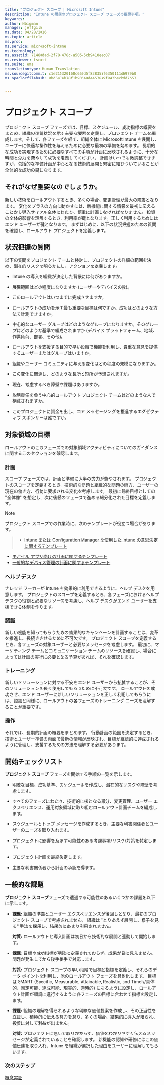 ```yaml
---
title: "プロジェクト スコープ | Microsoft Intune"
description: "Intune の展開のプロジェクト スコープ フェーズの推奨事項。"
keywords: 
author: Nbigman
manager: jeffgilb
ms.date: 04/28/2016
ms.topic: article
ms.prod: 
ms.service: microsoft-intune
ms.technology: 
ms.assetid: 71488dad-2f78-478c-a505-5cb9410eec07
ms.reviewer: tscott
ms.suite: ems
translationtype: Human Translation
ms.sourcegitcommit: c1e215320168c659d5f838355f6350111d6979b0
ms.openlocfilehash: 8bd547eb70f1b933a9dee578a9f843b4cbdd7b57


---
```


# プロジェクト スコープ
プロジェクト スコープ フェーズでは、目標、スケジュール、成功指標の概要をまとめ、組織の準備状況を示す主要な要素を定義し、プロジェクト チームを編成します。そして、各フェーズを経て、組織全体に Microsoft Intune を展開し、ユーザーに快適な操作性を与えるために必要な最初の準備を始めます。
長期的な成功を実現するために必要なすべての手順が計画に反映されるように、十分な時間と労力を費やして成功を定義してください。 計画はいつでも微調整できますが、包括的な準備計画が中心となる技術的展開と緊密に結びついていることが全体的な成功の鍵になります。

## それがなぜ重要なのでしょうか。
新しい技術をロールアウトするとき、多くの場合、変更管理が最大の障害となります。 変化をプラスの方向に動かすには、新機能に関する情報を最初に伝えることから導入サイクル全体にわたり、慎重に計画しなければなりません。 投資の全体的影響を理解するとき、利用率が鍵となります。正しく利用するためにはエンド ユーザーが鍵となります。
まずはじめに、以下の状況把握のための質問を確認し、ロールアウト プロジェクトを定義します。

## 状況把握の質問
以下の質問をプロジェクト チームと検討し、プロジェクトの詳細の範囲を決め、潜在的リスクを明らかにし、アクションを定義します。

-   Intune の導入を組織が決定した背景には何がありますか。

-   展開範囲はどの程度になりますか (ユーザーやデバイスの数)。
-   このロールアウトはいつまでに完成させますか。

-   ロールアウトの成功を示す最も重要な目標は何ですか。成功はどのような方法で計測できますか。

-   中心的なユーザー グループはどのようなグループになりますか。そのグループはどのような基準で編成されますか (デバイス プラットフォーム、地域、作業負荷、部署、その他)。

-   ロールアウトを支援する目的で早い段階で機能を利用し、貴重な意見を提供するユーザーまたはグループはいますか。

-   組織やユーザー コミュニティに与える変化はどの程度の規模になりますか。

-   この変化に関連し、どのような長所と短所が予想されますか。

-   現在、考慮するべき障壁や課題はありますか。

-   説明責任を負う中心的ロールアウト プロジェクト チームはどのような人で構成されますか。

-   このプロジェクトに資金を出し、コア メッセージングを推進するエグゼクティブ スポンサーは誰ですか。

## 対象領域の目標
ロールアウトのこのフェーズでの対象領域アクティビティについてのガイダンスに関するこのセクションを確認します。

### 計画

スコープ フェーズでは、計画と準備に大半の労力が費やされます。 プロジェクトのスコープを定義するとき、技術的な問題と組織的な問題の両方、ユーザーの現在の働き方、行動に要求される変化を考慮します。 最初に最終目標としての "全体像" を想定し、次に後続のフェーズで進める細分化された目標を定義します。


 > [!NOTE]
 > 
 > プロジェクト スコープでの作業時に、次のテンプレートが役立つ場合があります。
 > > - [Intune または Configuration Manager を使用した Intune の意思決定に関するテンプレート](https://gallery.technet.microsoft.com/Intune-or-Intune-with-900e8a78)
 > - [モバイル アプリ向けの計画に関するテンプレート](https://gallery.technet.microsoft.com/Mobile-app-planning-18689d59)
>- [一般的なデバイス管理の計画に関するテンプレート](https://gallery.technet.microsoft.com/General-device-management-334c3792)

### ヘルプ デスク
ナレッジ ワーカーが Intune を効果的に利用できるように、ヘルプ デスクを用意します。 プロジェクトのスコープを定義するとき、各フェーズにおけるヘルプ デスクの役割と必要なリソースを考慮し、ヘルプ デスクがエンド ユーザーを支援できる体制を作ります。

### 認識
新しい機能を知ってもらうための効果的なキャンペーンを計画することは、変革を推進し、長続きさせるために不可欠です。 プロジェクト スコープを定義するとき、各フェーズの対象ユーザーと必要なメッセージを考慮します。 最初に、マーケティング チームとコミュニケーション チームのリソースを確認し、場合によっては計画の実行に必要となる予算があれば、それを確認します。

### トレーニング
新しいソリューションに対する不安をエンド ユーザーから払拭することが、そのソリューションを長く使用してもらうために不可欠です。 ロールアウトを成功させ、エンド ユーザーに新しいソリューションを正しく利用してもらうには、認識と同様に、ロールアウトの各フェーズのトレーニング ニーズを理解することが重要です。

### 操作
それでは、長期的計画の概要をまとめます。 行動計画の範囲を決定するとき、技術とユーザー準備の両面で最新の情報が反映され、目標が継続的に達成されるように管理し、支援するための方法を理解する必要があります。

## 開始チェックリスト
**プロジェクト スコープ** フェーズを開始する手順の一覧を示します。

-   明瞭な目標、成功基準、スケジュールを作成し、潜在的なリスクや障壁を考慮します。

-   すべてのフェーズにわたり、技術的に核となる部分、変更管理、ユーザー エクスペリエンス、運用対象領域に取り組むロールアウト計画チームを編成します。

-   スケジュールとトップ メッセージを作成するとき、主要な利害関係者とユーザーのニーズを取り入れます。

-   プロジェクトに影響を及ぼす可能性のある考慮事項/リスク/対策を特定します。

-   プロジェクト計画を最終決定します。

-   主要な利害関係者から計画の承認を得ます。

## 一般的な課題
**プロジェクト スコープ**フェーズで遭遇する可能性のあるいくつかの課題を以下に示します。

-   **課題:** 組織の準備とユーザー エクスペリエンスが後回しとなり、最初のプロジェクト スコープで考慮されません。 組織は "とりあえず展開し、様子を見る" 手法を採用し、結果的にあまり利用されません。

    **対策:** ロールアウトと導入計画は初日から技術的な展開と連動して開始します。

-   **課題:** 目標や成功指標が明確に定義されておらず、成果が目に見えません。問題が発生してから後手後手で対応します。

    **対策:** プロジェクト スコープの早い段階で目標と指標を定義し、それらのデータ ポイントを利用し、他のロールアウト フェーズを具体化します。 目標は SMART (Specific, Measurable, Attainable, Realistic, and Timely/具体的、測定可能、達成可能、現実的、適時的) になるように設定し、ロールアウト計画が順調に進行するように各フェーズの目標に合わせて指標を設定します。

-   **課題:** 組織の理解を得られるような明瞭な価値提案を作成し、その正当性を立証し、積極的に伝える努力を怠り、多くの場合、結果的に導入が限られ、投資に対して利益が出ません。

    **対策:** プロジェクトに急いで取りかからず、価値をわかりやすく伝えるメッセージが定義されていることを確認します。 新機能の認知や研修にはこの価値伝達を取り入れ、Intune を組織が選択した理由をユーザーに理解してもらいます。

### 次のステップ
[概念実証](proof-of-concept.md)



<!--HONumber=Jul16_HO3-->


